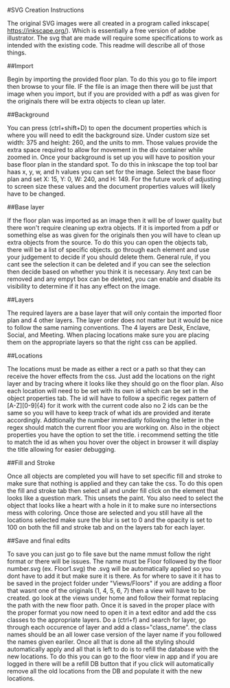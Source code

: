﻿#SVG Creation Instructions

The original SVG images were all created in a program called inkscape( https://inkscape.org/). Which is essentially
a free version of adobe illustrator.  The svg that are made will require some specifications to work as intended with
the existing code. This readme will describe all of those things.

##Import

Begin by importing the provided floor plan. To do this you go to file import then browse to your file.  IF the file is an
image then there will be just that image when you import, but if you are provided with a pdf as was given for the originals
there will be extra objects to clean up later.

##Background

You can press (ctrl+shift+D) to open the document properties which is where you will need to edit the background size. Under 
custom size set width: 375 and height: 260, and the units to mm. Those values provide the extra space required to allow for movement in the div
container while zoomed in. Once your background is set up you will have to position your base floor plan in the standard spot. 
To do this in inkscape the top tool bar haas x, y, w, and h values you can set for the image. Select the base floor plan and set
X: 15, Y: 0, W: 240, and H: 149. For the future work of adjusting to screen size these values and the document properties values will likely
have to be changed.

##Base layer

If the floor plan was imported as an image then it will be of lower quality but there won't require cleaning up extra objects.
If it is imported from a pdf or something else as was given for the originals then you will have to clean up extra objects from the
source. To do this you can open the objects tab, there will be a list of specific objects. go through each element and use your judgement 
to decide if you should delete them. General rule, if you cant see the selection it can be deleted and if you can see the selection
then decide based on whether you think it is necessary.  Any text can be removed and any empyt box can be deleted, you can enable and disable
its visibility to determine if it has any effect on the image.

##Layers

The required layers are a base layer that will only contain the imported floor plan and 4 other layers. The layer order does not matter
but it would be nice to follow the same naming conventions. The 4 layers are Desk, Enclave, Social, and Meeting.  When placing locations
make sure you are placing them on the appropriate layers so that the right css can be applied.

##Locations

The locations must be made as either a rect or a path so that they can receive the hover effects from the css.  Just add the locations on the right 
layer and by tracing where it looks like they should go on the floor plan.  Also each location will need to be set with its own id which
can be set in the object properties tab. The id will have to follow a specific regex pattern of [A-Z][0-9]{4} for it work with the current code
also no 2 ids can be the same so you will have to keep track of what ids are provided and iterate accordingly. Addtionally the number immediatly 
following the letter in the regex should match the current floor you are working on. Also in the object properties you have the option to set the title.
i recommend setting the title to match the id as when you hover over the object in browser it will display the title allowing for easier debugging.

##Fill and Stroke

Once all objects are completed you will have to set specific fill and stroke to make sure that nothing is applied and they can take the css.
To do this open the fill and stroke tab then select all and under fill click on the element that looks like a question mark. This unsets the paint.
You also need to select the object that looks like a heart with a hole in it to make sure no intersections mess with coloring. Once those are
selected and you still have all the locations selected make sure the blur is set to 0 and the opacity is set to 100 on both the fill and stroke tab
and on the layers tab for each layer.

##Save and final edits

To save you can just go to file save but the name mmust follow the right format or there will be issues. The name must be Floor followed by the
floor number.svg (ex. Floor1.svg) the .svg will be automatically applied so you dont have to add it but make sure it is there. As for where to save it
it has to be saved in the project folder under "Views/Floors" if you are adding a floor that wasnt one of the originals (1, 4, 5, 6, 7) then a view will
have to be created. go look at the views under home and follow their format replacing the path with the new floor path.  Once it is saved in the proper
place with the proper format you now need to open it in a text editor and add the css classes to the appropriate layers. Do a (ctrl+f) and search for layer, 
go through each occurence of layer and add a class="class_name". the class names should be an all lower case version of the layer name if you followed the 
names given eariler.  Once all that is done all the styling should automatically apply and all that is left to do is to refill the database with the new 
locations. To do this you can go to the floor view in app and if you are logged in there will be a refill DB button that if you click will automatically
remove all the old locations from the DB and populate it with the new locations.
